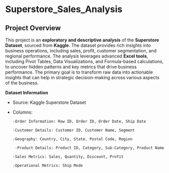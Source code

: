 # Superstore_Sales_Analysis


## Project Overview
This project is an **exploratory and descriptive analysis** of the **Superstore Dataset**, sourced from **Kaggle**. The dataset provides rich insights into business operations, including sales, profit, customer segmentation, and regional performance. The analysis leverages advanced **Excel tools**, including Pivot Tables, Data Visualizations, and Formula-based calculations, to uncover hidden patterns and key metrics that drive business performance. The primary goal is to transform raw data into actionable insights that can help in strategic decision-making across various aspects of the business.

**Dataset Information**
 - Source: Kaggle Superstore Dataset
 - Columns:
   
       -Order Information: Row ID, Order ID, Order Date, Ship Date
   
       -Customer Details: Customer ID, Customer Name, Segment
   
       -Geography: Country, City, State, Postal Code, Region
   
        -Product Details: Product ID, Category, Sub-Category, Product Name
   
       -Sales Metrics: Sales, Quantity, Discount, Profit
   
       -Operational Metrics: Ship Mode

